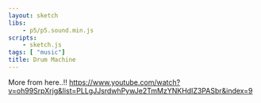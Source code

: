 ```yaml
---
layout: sketch
libs:
    - p5/p5.sound.min.js
scripts: 
    - sketch.js
tags: [ "music"]    
title: Drum Machine
---
```



More from here..!!
https://www.youtube.com/watch?v=oh99SrpXrjg&list=PLLgJJsrdwhPywJe2TmMzYNKHdIZ3PASbr&index=9